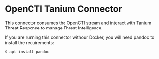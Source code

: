 # OpenCTI Tanium Connector

This connector consumes the OpenCTI stream and interact with Tanium Threat Response to manage Threat Intelligence.

If you are running this connector withour Docker, you will need pandoc to install the requirements:

`$ apt install pandoc`
